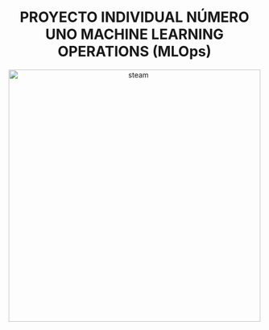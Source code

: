 <h1 align="center"> PROYECTO INDIVIDUAL NÚMERO UNO MACHINE LEARNING OPERATIONS (MLOps) </h1>



<div align="center">
  <img src="https://github.com/JairAlarc/ProyectoCohorte16/assets/118782518/ef58d467-3567-4f64-9f01-22c3aa11097b" width="500" alt="steam">
</div>

